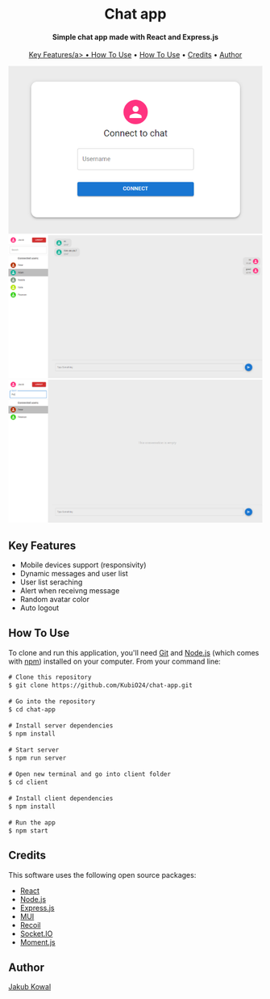 <h1 align="center">
  Chat app
</h1>

<h4 align="center">Simple chat app made with React and Express.js</h4>

<p align="center">
  <a href="#key-features">Key Features/a> •
  <a href="#how-to-use">How To Use</a> •
  <a href="#how-to-use">How To Use</a> •
  <a href="#credits">Credits</a> •
  <a href="#Author">Author</a>
</p>

![login](https://github.com/KubiO24/KubiO24/blob/main/chat-app/login.png)
![conversation](https://github.com/KubiO24/KubiO24/blob/main/chat-app/conversation.png)
![search](https://github.com/KubiO24/KubiO24/blob/main/chat-app/search.png)

## Key Features

-   Mobile devices support (responsivity)
-   Dynamic messages and user list
-   User list seraching
-   Alert when receivng message
-   Random avatar color
-   Auto logout

## How To Use

To clone and run this application, you'll need [Git](https://git-scm.com) and [Node.js](https://nodejs.org/en/download/) (which comes with [npm](http://npmjs.com)) installed on your computer. From your command line:

```
# Clone this repository
$ git clone https://github.com/KubiO24/chat-app.git

# Go into the repository
$ cd chat-app

# Install server dependencies
$ npm install

# Start server
$ npm run server

# Open new terminal and go into client folder
$ cd client

# Install client dependencies
$ npm install

# Run the app
$ npm start
```

## Credits

This software uses the following open source packages:

-   [React](https://reactjs.org/)
-   [Node.js](https://nodejs.org/)
-   [Express.js](https://expressjs.com/)
-   [MUI](http://mui.com/)
-   [Recoil](https://recoiljs.org/)
-   [Socket.IO](http://socket.io/)
-   [Moment.js](https://momentjs.com/)

## Author

[Jakub Kowal](https://www.github.com/KubiO24)

